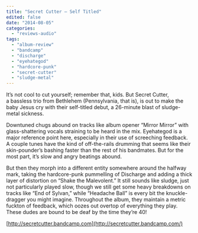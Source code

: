 ```yaml
---
title: "Secret Cutter – Self Titled"
edited: false
date: "2014-08-05"
categories:
  - "reviews-audio"
tags:
  - "album-review"
  - "bandcamp"
  - "discharge"
  - "eyehategod"
  - "hardcore-punk"
  - "secret-cutter"
  - "sludge-metal"
---
```


It’s not cool to cut yourself; remember that, kids. But Secret Cutter, a bassless trio from Bethlehem (Pennsylvania, that is), is out to make the baby Jesus cry with their self-titled debut, a 26-minute blast of sludge-metal sickness.

Downtuned chugs abound on tracks like album opener “Mirror Mirror” with glass-shattering vocals straining to be heard in the mix. Eyehategod is a major reference point here, especially in their use of screeching feedback. A couple tunes have the kind of off-the-rails drumming that seems like their skin-pounder’s bashing faster than the rest of his bandmates. But for the most part, it’s slow and angry beatings abound.

But then they morph into a different entity somewhere around the halfway mark, taking the hardcore-punk pummelling of Discharge and adding a thick layer of distortion on “Shake the Malevolent.” It still sounds like sludge, just not particularly played slow, though we still get some heavy breakdowns on tracks like “End of Sylvan,” while “Headache Ball” is every bit the knuckle-dragger you might imagine. Throughout the album, they maintain a metric fuckton of feedback, which oozes out overtop of everything they play. These dudes are bound to be deaf by the time they’re 40!

[http://secretcutter.bandcamp.com](http://secretcutter.bandcamp.com/)
